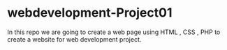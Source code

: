 # webdevelopment-Project01
In this repo we are going to create a web page using HTML , CSS , PHP to create a website for web development project.
